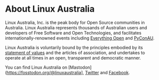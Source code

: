 # About Linux Australia 

Linux Australia, Inc. is the peak body for Open Source communities in Australia. Linux Australia represents thousands of Australian users and developers of Free Software and Open Technologies, and facilitates internationally-renowned events including [Everything Open](https://everythingopen.au) and [PyConAU](https://pycon.org.au).

Linux Australia is voluntarily bound by the principles embodied by its [statement of values](https://linux.org.au/about-us/values/) and the articles of association, and undertakes to operate at all times in an open, transparent and democratic manner.

You can find Linux Australia on [Mastodon](https://fosstodon.org/@linuxaustralia], [Twitter](https://twitter.com/linuxaustralia) and [Facebook](https://www.facebook.com/LinuxAustralia/). 

